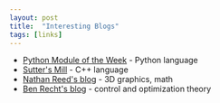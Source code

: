 ```yaml
---
layout: post
title:  "Interesting Blogs"
tags: [links]
---
```


- [Python Module of the Week](https://pymotw.com/3/) - Python language
- [Sutter's Mill](https://herbsutter.com) - C++ language
- [Nathan Reed's blog](http://reedbeta.com) - 3D graphics, math
- [Ben Recht's blog](https://www.argmin.net/) - control and optimization theory
